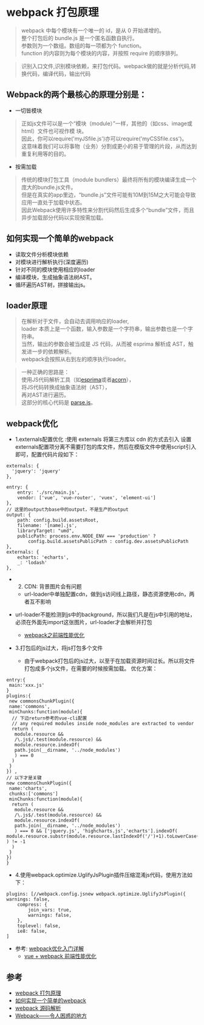 # webpack 打包原理



>webpack 中每个模块有一个唯一的 id，是从 0 开始递增的。  
整个打包后的 bundle.js 是一个匿名函数自执行。  
参数则为一个数组。数组的每一项都为个 function。  
function 的内容则为每个模块的内容，并按照 require 的顺序排列。

>识别入口文件,识别模块依赖，来打包代码。webpack做的就是分析代码,转换代码，编译代码，输出代码

## Webpack的两个最核心的原理分别是：

- 一切皆模块
>正如js文件可以是一个“模块（module）”一样，其他的（如css、image或html）文件也可视作模 块。   
因此，你可以require('myJSfile.js')亦可以require('myCSSfile.css')。   
这意味着我们可以将事物（业务）分割成更小的易于管理的片段，从而达到重复利用等的目的。

- 按需加载
>传统的模块打包工具（module bundlers）最终将所有的模块编译生成一个庞大的bundle.js文件。  
但是在真实的app里边，“bundle.js”文件可能有10M到15M之大可能会导致应用一直处于加载中状态。  
因此Webpack使用许多特性来分割代码然后生成多个“bundle”文件，而且异步加载部分代码以实现按需加载。


## 如何实现一个简单的webpack
- 读取文件分析模块依赖
- 对模块进行解析执行(深度遍历)
- 针对不同的模块使用相应的loader
- 编译模块，生成抽象语法树AST。
- 循环遍历AST树，拼接输出js。


## loader原理
>在解析对于文件，会自动去调用响应的loader,  
loader 本质上是一个函数，输入参数是一个字符串，输出参数也是一个字符串。  
当然，输出的参数会被当成是 JS 代码，从而被 esprima 解析成 AST，触发进一步的依赖解析。  
webpack会按照从右到左的顺序执行loader。


>一种正确的思路是：  
使用JS代码解析工具（如[esprima](https://github.com/jquery/esprima)或者[acorn](https://github.com/ternjs/acorn)），  
将JS代码转换成抽象语法树（AST），  
再对AST进行遍历。  
这部分的核心代码是 [parse.js](https://github.com/youngwind/fake-webpack/blob/1bfcd0edf1/lib/parse.js)。

## webpack优化
- 1.externals配置优化  :使用 externals 将第三方库以 cdn 的方式去引入
设置externals配置项分离不需要打包的库文件，然后在模版文件中使用script引入即可，配置代码片段如下：
```
externals: {
  'jquery': 'jquery'
},

entry: {
    entry: './src/main.js',
    vendor: ['vue', 'vue-router', 'vuex', 'element-ui']
},
// 这里的output为base中的output，不是生产的output
output: {
    path: config.build.assetsRoot,
    filename: '[name].js',
    libraryTarget: "umd",
    publicPath: process.env.NODE_ENV === 'production' ?
        config.build.assetsPublicPath : config.dev.assetsPublicPath
},
externals: {
    echarts: 'echarts',
    _: 'lodash'
},
```
- 2. CDN: 背景图片会有问题
  - url-loader中单独配置cdn，做到js访问线上路径，静态资源使用cdn，两者互不影响
- url-loader不能检测到js中的background，所以我们凡是在js中引用的地址，必须在外面先import这张图片，url-loader才会解析并打包

  - [webpack之前端性能优化](https://www.cnblogs.com/ssh-007/p/7944491.html)

- 3.打包后的js过大，将js打包多个文件
  - 由于webpack打包后的js过大，以至于在加载资源时间过长。所以将文件打包成多个js文件，在需要的时候按需加载。
优化方案：
```
entry:{ 
 main:'xxx.js'
} 
plugins:{
 new commonsChunkPlugin({
 name:'commons',
 minChunks:function(module){
  // 下边return参考的vue-cli配置
  // any required modules inside node_modules are extracted to vendor
  return (
   module.resource &&
   /\.js$/.test(module.resource) &&
   module.resource.indexOf(
   path.join(__dirname, '../node_modules')
   ) === 0
  )
 }
}) ,
// 以下才是关键
new commonsChunkPlugin({
 name:'charts',
 chunks:['commons'] 
 minChunks:function(module){
  return (
   module.resource &&
   /\.js$/.test(module.resource) &&
   module.resource.indexOf(
   path.join(__dirname, '../node_modules')
   ) === 0 && ['jquery.js', 'highcharts.js','echarts'].indexOf( module.resource.substr(module.resource.lastIndexOf('/')+1).toLowerCase() ) != -1
  )
 }
}) 
}
```

- 4.使用webpack.optimize.UglifyJsPlugin插件压缩混淆js代码，使用方法如下：
```
plugins: [//webpack.config.jsnew webpack.optimize.UglifyJsPlugin({    warnings: false,
    compress: {
        join_vars: true,
        warnings: false,
    },
    toplevel: false,
    ie8: false,
]
```

- 参考: [webpack优化入门详解](https://juejin.im/post/5a869044f265da4e9c632f94)
  - [vue + webpack 前端性能优化](https://juejin.im/post/5bc5c106e51d450e7a253e1b)

##  参考
- [webpack 打包原理](https://www.jianshu.com/p/e24ed38d89fd)
- [如何实现一个简单的webpack](https://github.com/youngwind/blog/issues/99)
- [webpack 源码解析](https://lihuanghe.github.io/2016/05/30/webpack-source-analyse.html)
- [Webpack——令人困惑的地方](https://github.com/chemdemo/chemdemo.github.io/issues/13)


